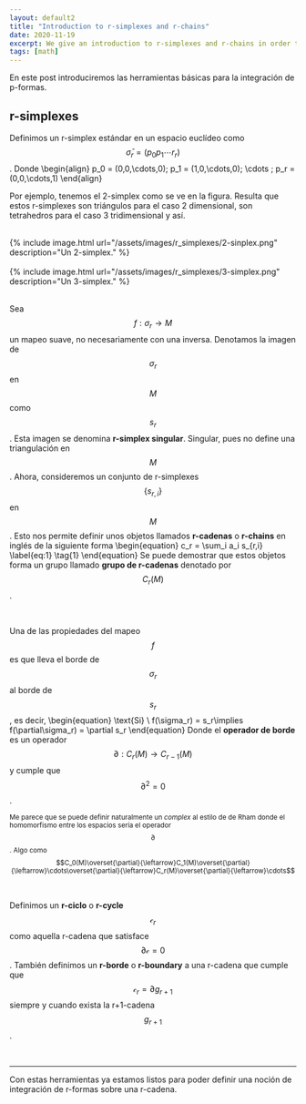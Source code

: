 ```yaml
---
layout: default2
title: "Introduction to r-simplexes and r-chains"
date: 2020-11-19
excerpt: We give an introduction to r-simplexes and r-chains in order to introduce the notion of integration over r-chains.
tags: [math] 
---
```


En este post introduciremos las herramientas básicas para la integración de p-formas.

## r-simplexes

Definimos un r-simplex estándar en un espacio euclídeo como $$\bar\sigma_r=(p_0p_1\cdots r_r)$$. Donde
\begin{align}
	p_0 = (0,0,\cdots,0);
	p_1 = (1,0,\cdots,0);
	\cdots ; 
	p_r = (0,0,\cdots,1)
\end{align}

Por ejemplo, tenemos el 2-simplex como se ve en la figura. Resulta que estos r-simplexes son triángulos para el caso 2 dimensional, son tetrahedros para el caso 3 tridimensional y así.

<br>
{% include image.html url="/assets/images/r_simplexes/2-sinplex.png" description="Un 2-simplex."
  %}
<br>

<br>
{% include image.html url="/assets/images/r_simplexes/3-simplex.png" description="Un 3-simplex."
  %}
<br>

<br>

Sea $$f:\sigma_r\rightarrow M$$ un mapeo suave, no necesariamente con una inversa. Denotamos la imagen de $$\sigma_r$$ en $$M$$ como $$s_r$$. Esta imagen se denomina **r-simplex singular**. Singular, pues no define una triangulación en $$M$$. Ahora, consideremos un conjunto de r-simplexes $$\{s_{r,i}\}$$ en $$M$$. Esto nos permite definir unos objetos llamados **r-cadenas** o **r-chains** en inglés de la siguiente forma
\begin{equation}
c_r = \sum_i a_i s_{r,i} \label{eq:1} \tag{1} 
\end{equation}
Se puede demostrar que estos objetos forma un grupo llamado **grupo de r-cadenas** denotado por $$C_r(M)$$.

<br>

Una de las propiedades del mapeo $$f$$ es que lleva el borde de $$\sigma_r$$ al borde de $$s_r$$, es decir,
\begin{equation}
\text{Si} \ f(\sigma_r) = s_r\implies f(\partial\sigma_r) = \partial s_r
\end{equation}
Donde el **operador de borde** es un operador $$\partial:C_r(M)\rightarrow C_{r-1}(M)$$ y cumple que $$\partial^2=0$$.

<small class="sidenote">Me parece que se puede definir naturalmente un *complex* al estilo de de Rham donde el homomorfismo entre los espacios sería el operador $$\partial$$. Algo como $$C_0(M)\overset{\partial}{\leftarrow}C_1(M)\overset{\partial}{\leftarrow}\cdots\overset{\partial}{\leftarrow}C_r(M)\overset{\partial}{\leftarrow}\cdots$$</small> 

<br>

Definimos un **r-ciclo** o **r-cycle** $$\mathcal c_r$$ como aquella r-cadena que satisface $$\partial\mathcal c=0$$. También definimos un **r-borde** o **r-boundary** a una r-cadena que cumple que $$\mathcal c_r=\partial g_{r+1}$$ siempre y cuando exista la r+1-cadena $$g_{r+1}$$.

<br>

<hr>

Con estas herramientas ya estamos listos para poder definir una noción de integración de r-formas sobre una r-cadena. 